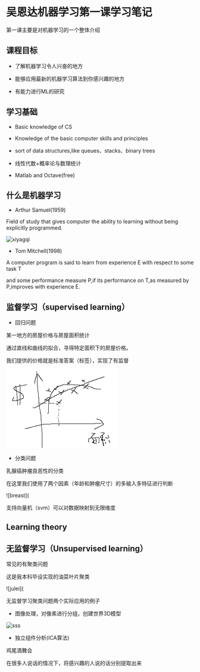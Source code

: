 # 吴恩达机器学习第一课学习笔记

第一课主要是对机器学习的一个整体介绍

## 课程目标

* 了解机器学习令人兴奋的地方

* 能够应用最新的机器学习算法到你感兴趣的地方

* 有能力进行ML的研究

## 学习基础

* Basic knowledge of CS

* Knowledge of the basic computer skills and principles

* sort of data structures,like queues、stacks、binary trees

* 线性代数+概率论与数理统计

* Matlab and Octave(free)

## 什么是机器学习

* Arthur Samuel(1959)

Field of study that gives computer the ability to learning without being explicitly programmed.

![xiyagqi](https://timgsa.baidu.com/timg?image&quality=80&size=b9999_10000&sec=1507281759517&di=750663b730fe5b5dac5f89cb7033cc62&imgtype=0&src=http%3A%2F%2Fimg.lenovomm.com%2Fs3%2Fimg%2Fapp%2Fapp-img-lestore%2F7008-2016-07-01083640-1467376600767.jpg%3FisCompress%3Dtrue%26width%3D320%26height%3D480%26quantity%3D1%26rotate%3Dtrue)

* Tom Mitchell(1998)

A computer program is said to learn from experience E with respect to some task T

and some performance measure P,if its performance on T,as measured by P,improves with experience E.

## 监督学习（supervised learning）

* 回归问题

某一地方的房屋价格与房屋面积统计

通过直线和曲线的拟合，寻得特定面积下的房屋价格。

我们提供的价格就是标准答案（标签），实现了有监督

![fang](https://github.com/abbqboy/Sticker/blob/master/photo/%E6%88%BF%E5%B1%8B%E4%BB%B7%E6%A0%BC.png?raw=true)

* 分类问题

乳腺癌肿瘤良恶性的分类

在这里我们使用了两个因素（年龄和肿瘤尺寸）的多输入多特征进行判断

![breast](

支持向量机（svm）可以对数据映射到无限维度

## Learning theory

## 无监督学习（Unsupervised learning）

常见的有聚类问题

这是我本科毕设实现的油菜叶片聚类

![julei](

无监督学习聚类问题两个实际应用的例子

* 图像处理，对像素进行分组，创建世界3D模型

![sss](http://ww2.sinaimg.cn/large/ad9597a3gw1ea5wwniwvgj20m80gjjtb.jpg)

* 独立组件分析(ICA算法)

鸡尾酒舞会

在很多人说话的情况下，将感兴趣的人说的话分别提取出来

















